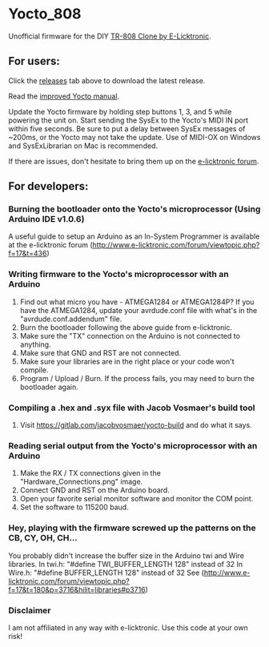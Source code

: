 # Yocto_808
Unofficial firmware for the DIY [TR-808 Clone by E-Licktronic](http://www.e-licktronic.com/en/content/25-yocto-tr808-clone-tr-808).

## For users:
Click the [releases](https://github.com/HomoElectromagneticus/Yocto_808/releases) tab above to download the latest release.

Read the [improved Yocto manual](https://github.com/HomoElectromagneticus/Yocto_808/blob/master/Manual/manual.adoc).

Update the Yocto firmware by holding step buttons 1, 3, and 5 while powering the unit on. Start sending the SysEx to the Yocto's MIDI IN port within five seconds. Be sure to put a delay between SysEx messages of ~200ms, or the Yocto may not take the update. Use of MIDI-OX on Windows and SysExLibrarian on Mac is recommended.

If there are issues, don't hesitate to bring them up on the [e-licktronic forum](http://www.e-licktronic.com/forum/viewforum.php?f=17).

## For developers:
### Burning the bootloader onto the Yocto's microprocessor (Using Arduino IDE v1.0.6)
A useful guide to setup an Arduino as an In-System Programmer is available at the e-licktronic forum (http://www.e-licktronic.com/forum/viewtopic.php?f=17&t=436)

### Writing firmware to the Yocto's microprocessor with an Arduino
1. Find out what micro you have - ATMEGA1284 or ATMEGA1284P? If you have the ATMEGA1284, 
   update your avrdude.conf file with what's in the "avrdude.conf.addendum" file.
2. Burn the bootloader following the above guide from e-licktronic.
3. Make sure the "TX" connection on the Arduino is not connected to anything.
4. Make sure that GND and RST are not connected.
5. Make sure your libraries are in the right place or your code won't compile.
6. Program / Upload / Burn. If the process fails, you may need to burn the bootloader again.

### Compiling a .hex and .syx file with Jacob Vosmaer's build tool
1. Visit https://gitlab.com/jacobvosmaer/yocto-build and do what it says.

### Reading serial output from the Yocto's microprocessor with an Arduino
1. Make the RX / TX connections given in the "Hardware_Connections.png" image.
2. Connect GND and RST on the Arduino board.
3. Open your favorite serial monitor software and monitor the COM point.
4. Set the software to 115200 baud.

### Hey, playing with the firmware screwed up the patterns on the CB, CY, OH, CH...
You probably didn't increase the buffer size in the Arduino twi and Wire libraries. 
In twi.h:
  "#define TWI_BUFFER_LENGTH 128" instead of 32 
In Wire.h:
  "#define BUFFER_LENGTH 128" instead of 32
See (http://www.e-licktronic.com/forum/viewtopic.php?f=17&t=180&p=3716&hilit=libraries#p3716)

### Disclaimer
I am not affiliated in any way with e-licktronic. Use this code at your own risk!
